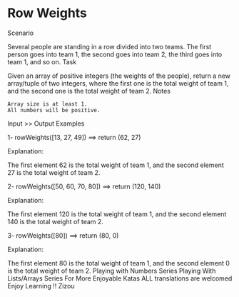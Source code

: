 # Row Weights
Scenario

Several people are standing in a row divided into two teams.
The first person goes into team 1, the second goes into team 2, the third goes into team 1, and so on.
Task

Given an array of positive integers (the weights of the people), return a new array/tuple of two integers, where the first one is the total weight of team 1, and the second one is the total weight of team 2.
Notes

    Array size is at least 1.
    All numbers will be positive.

Input >> Output Examples

1- rowWeights([13, 27, 49])  ==>  return (62, 27)

Explanation:

The first element 62 is the total weight of team 1, and the second element 27 is the total weight of team 2.

2- rowWeights([50, 60, 70, 80])  ==>  return (120, 140)

Explanation:

The first element 120 is the total weight of team 1, and the second element 140 is the total weight of team 2.

3- rowWeights([80])  ==>  return (80, 0)

Explanation:

The first element 80 is the total weight of team 1, and the second element 0 is the total weight of team 2.
Playing with Numbers Series
Playing With Lists/Arrays Series
For More Enjoyable Katas
ALL translations are welcomed
Enjoy Learning !!
Zizou
